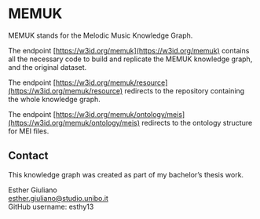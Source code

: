 # MEMUK

MEMUK stands for the Melodic Music Knowledge Graph.

The endpoint [https://w3id.org/memuk](https://w3id.org/memuk) contains all the necessary code to build and replicate the MEMUK knowledge graph, and the original dataset.

The endpoint [https://w3id.org/memuk/resource](https://w3id.org/memuk/resource) redirects to the repository containing the whole knowledge graph.

The endpoint [https://w3id.org/memuk/ontology/meis](https://w3id.org/memuk/ontology/meis) redirects to the ontology structure for MEI files.


## Contact

This knowledge graph was created as part of my bachelor’s thesis work.

Esther Giuliano <br>
esther.giuliano@studio.unibo.it <br>
GitHub username: esthy13